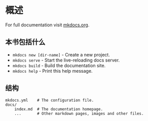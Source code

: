 # 概述

For full documentation visit [mkdocs.org](https://mkdocs.org).

## 本书包括什么

* `mkdocs new [dir-name]` - Create a new project.
* `mkdocs serve` - Start the live-reloading docs server.
* `mkdocs build` - Build the documentation site.
* `mkdocs help` - Print this help message.

## 结构

    mkdocs.yml    # The configuration file.
    docs/
        index.md  # The documentation homepage.
        ...       # Other markdown pages, images and other files.
